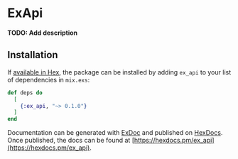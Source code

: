 # ExApi

**TODO: Add description**

## Installation

If [available in Hex](https://hex.pm/docs/publish), the package can be installed
by adding `ex_api` to your list of dependencies in `mix.exs`:

```elixir
def deps do
  [
    {:ex_api, "~> 0.1.0"}
  ]
end
```

Documentation can be generated with [ExDoc](https://github.com/elixir-lang/ex_doc)
and published on [HexDocs](https://hexdocs.pm). Once published, the docs can
be found at [https://hexdocs.pm/ex_api](https://hexdocs.pm/ex_api).

